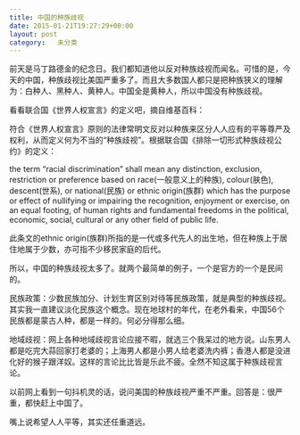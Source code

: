 ```yaml
---
title: 中国的种族歧视
date: 2015-01-21T19:27:29+00:00
layout: post
category:   未分类
---
```

前天是马丁路德金的纪念日。我们都知道他以反对种族歧视而闻名。可惜的是，今天的中国，种族歧视比美国严重多了。而且大多数国人都只是把种族狭义的理解为：白种人、黑种人、黄种人。中国全是黄种人，所以中国没有种族歧视。

看看联合国《世界人权宣言》的定义吧，摘自维基百科：

符合《世界人权宣言》原则的法律常明文反对以种族来区分人人应有的平等尊严及权利，从而定义何为不当的“种族歧视”。根据联合国《排除一切形式种族歧视公约》的定义：

the term &#8220;racial discrimination&#8221; shall mean any distinction, exclusion, restriction or preference based on race(一般意义上的种族), colour(肤色), descent(世系), or national(民族) or ethnic origin(族群) which has the purpose or effect of nullifying or impairing the recognition, enjoyment or exercise, on an equal footing, of human rights and fundamental freedoms in the political, economic, social, cultural or any other field of public life.

此条文的ethnic origin(族群)所指的是一代或多代先人的出生地，但在种族上于居住地属于少数，亦可指不少移民家庭的后代。

所以，中国的种族歧视太多了。就两个最简单的例子，一个是官方的一个是民间的。

民族政策：少数民族加分、计划生育区别对待等民族政策，就是典型的种族歧视。其实我一直建议淡化民族这个概念。现在地球村的年代，在老外看来，中国56个民族都是蒙古人种，都是一样的。何必分得那么细。

地域歧视：网上各种地域歧视言论应接不暇，就选三个我呆过的地方说。山东男人都是吃完大蒜回家打老婆的；上海男人都是小男人给老婆洗内裤；香港人都是没进化好的猴子跟洋奴。这样的言论比比皆是乐此不疲。全然不知这属于种族歧视言论。

以前网上看到一句抖机灵的话，说问美国的种族歧视严重不严重。回答是：很严重，都快赶上中国了。

嘴上说希望人人平等，其实还任重道远。

